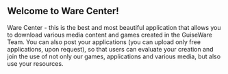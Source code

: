 ## Welcome to Ware Center!
Ware Center - this is the best and most beautiful application that allows you to download various media content and games created in the GuiseWare Team. You can also post your applications (you can upload only free applications, upon request), so that users can evaluate your creation and join the use of not only our games, applications and various media, but also use your resources.
